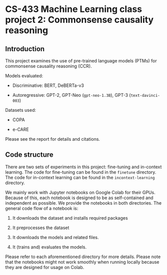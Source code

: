 # CS-433 Machine Learning class project 2: Commonsense causality reasoning

## Introduction

This project examines the use of pre-trained language models (PTMs) for commonsense causality reasoning (CCR).

Models evaluated:

* Discriminative: BERT, DeBERTa-v3

* Autoregressive: GPT-2, GPT-Neo (`gpt-neo-1.3B`), GPT-3 (`text-davinci-003`)

Datasets used:

* COPA

* e-CARE

Please see the report for details and citations.

## Code structure

There are two sets of experiments in this project: fine-tuning and in-context learning.
The code for fine-tuning can be found in the `finetune` directory.
The code for in-context learning can be found in the `incontext-learning` directory.

We mainly work with Jupyter notebooks on Google Colab for their GPUs.
Because of this, each notebook is designed to be as self-contained and independent as possible.
We provide the notebooks in both directories.
The general code flow of a notebook is:

1. It downloads the dataset and installs required packages

2. It preprocesses the dataset

3. It downloads the models and related files.

4. It (trains and) evaluates the models.

Please refer to each aforementioned directory for more details.
Please note that the notebooks might not work smoothly when running locally because they are designed for usage on Colab.